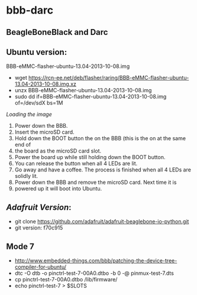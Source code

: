 bbb-darc
========

BeagleBoneBlack and Darc
------------------------

Ubuntu version:
--------------
BBB-eMMC-flasher-ubuntu-13.04-2013-10-08.img

* wget https://rcn-ee.net/deb/flasher/raring/BBB-eMMC-flasher-ubuntu-13.04-2013-10-08.img.xz
* unzx BBB-eMMC-flasher-ubuntu-13.04-2013-10-08.img
* sudo dd if=BBB-eMMC-flasher-ubuntu-13.04-2013-10-08.img of=/dev/sdX bs=1M

*Loading the image*
   1. Power down the BBB.
   2. Insert the microSD card.
   3. Hold down the BOOT button the on the BBB (this is the on at the same end of
   4. the board as the microSD card slot.
   5. Power the board up while still holding down the BOOT button.
   6. You can release the button when all 4 LEDs are lit.
   7. Go away and have a coffee. The process is finished when all 4 LEDs are solidly lit.
   8. Power down the BBB and remove the microSD card. Next time it is
   9. powered up it will boot into Ubuntu.

*Adafruit Version*:
-------------------
* git clone https://github.com/adafruit/adafruit-beaglebone-io-python.git
* git version: f70c915

Mode 7
------

* http://www.embedded-things.com/bbb/patching-the-device-tree-compiler-for-ubuntu/
* dtc -O dtb -o pinctrl-test-7-00A0.dtbo -b 0 -@ pinmux-test-7.dts 
* cp pinctrl-test-7-00A0.dtbo /lib/firmware/
* echo pinctrl-test-7 > $SLOTS 
